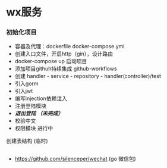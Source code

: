 # wx服务

### 初始化项目
- 容器及代理：dockerfile docker-compose.yml
- 创建入口文件，开启http（gin），设计路由
- docker-compose up 启动项目
- 添加项目githuh持续集成 github-workflows
- 创建 handler - service - repository - handler(controller)/test
- 引入gorm
- 引入jwt
- 编写injection依赖注入
- 注册登陆模块
- ***退出登陆 （未完成）***
- 校验中文
- 权限模块 进行中

创建表结构 (临时)
```sql

```

+ https://github.com/silenceper/wechat  (go 微信包)